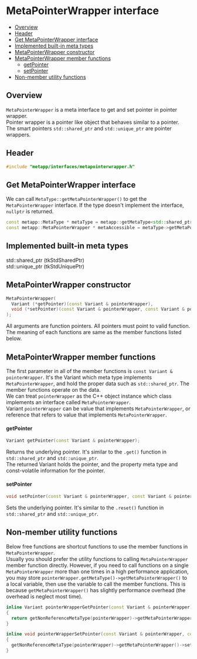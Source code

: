 [//]: # (Auto generated file, don't modify this file.)

# MetaPointerWrapper interface
<!--begintoc-->
- [Overview](#mdtoc_e7c3d1bb)
- [Header](#mdtoc_6e72a8c1)
- [Get MetaPointerWrapper interface](#mdtoc_6d553841)
- [Implemented built-in meta types](#mdtoc_ed7f0e2e)
- [MetaPointerWrapper constructor](#mdtoc_81152572)
- [MetaPointerWrapper member functions](#mdtoc_2ad79062)
  - [getPointer](#mdtoc_41379b28)
  - [setPointer](#mdtoc_6f72baba)
- [Non-member utility functions](#mdtoc_e4e47ded)
<!--endtoc-->

<a id="mdtoc_e7c3d1bb"></a>
## Overview

`MetaPointerWrapper` is a meta interface to get and set pointer in pointer wrapper.  
Pointer wrapper is a pointer like object that behaves similar to a pointer.  
The smart pointers `std::shared_ptr` and `std::unique_ptr` are pointer wrappers.  

<a id="mdtoc_6e72a8c1"></a>
## Header

```c++
#include "metapp/interfaces/metapointerwrapper.h"
```

<a id="mdtoc_6d553841"></a>
## Get MetaPointerWrapper interface

We can call `MetaType::getMetaPointerWrapper()` to get the `MetaPointerWrapper` interface. If the type doesn't implement the interface,
`nullptr` is returned.

```c++
const metapp::MetaType * metaType = metapp::getMetaType<std::shared_ptr<int> >();
const metapp::MetaPointerWrapper * metaAccessible = metaType->getMetaPointerWrapper();
```

<a id="mdtoc_ed7f0e2e"></a>
## Implemented built-in meta types

std::shared_ptr<T> (tkStdSharedPtr)  
std::unique_ptr<T> (tkStdUniquePtr)  

<a id="mdtoc_81152572"></a>
## MetaPointerWrapper constructor

```c++
MetaPointerWrapper(
  Variant (*getPointer)(const Variant & pointerWrapper),
  void (*setPointer)(const Variant & pointerWrapper, const Variant & pointer)
);
```

All arguments are function pointers. All pointers must point to valid function.  
The meaning of each functions are same as the member functions listed below.

<a id="mdtoc_2ad79062"></a>
## MetaPointerWrapper member functions

The first parameter in all of the member functions is `const Variant & pointerWrapper`.
It's the Variant which meta type implements `MetaPointerWrapper`, and hold the proper data such as `std::shared_ptr`.
The member functions operate on the data.  
We can treat `pointerWrapper` as the C++ object instance which class implements an interface called `MetaPointerWrapper`.  
Variant `pointerWrapper` can be value that implements `MetaPointerWrapper`, or reference that refers to value that implements `MetaPointerWrapper`.  

<a id="mdtoc_41379b28"></a>
#### getPointer

```c++
Variant getPointer(const Variant & pointerWrapper);
```

Returns the underlying pointer. It's similar to the `.get()` function in `std::shared_ptr` and `std::unique_ptr`.  
The returned Variant holds the pointer, and the property meta type and const-volatile information for the pointer. 

<a id="mdtoc_6f72baba"></a>
#### setPointer

```c++
void setPointer(const Variant & pointerWrapper, const Variant & pointer);
```

Sets the underlying pointer. It's similar to the `.reset()` function in `std::shared_ptr` and `std::unique_ptr`.  

<a id="mdtoc_e4e47ded"></a>
## Non-member utility functions

Below free functions are shortcut functions to use the member functions in `MetaPointerWrapper`.  
Usually you should prefer the utility functions to calling `MetaPointerWrapper` member function directly.
However, if you need to call functions on a single `MetaPointerWrapper` more than one times in a high performance application,
you may store `pointerWrapper.getMetaType()->getMetaPointerWrapper()` to a local variable, then use the variable
to call the member functions. This is because `getMetaPointerWrapper()` has slightly performance overhead (the overhead is neglect most time).

```c++
inline Variant pointerWrapperGetPointer(const Variant & pointerWrapper)
{
  return getNonReferenceMetaType(pointerWrapper)->getMetaPointerWrapper()->getPointer(pointerWrapper);
}

inline void pointerWrapperSetPointer(const Variant & pointerWrapper, const Variant & pointer)
{
  getNonReferenceMetaType(pointerWrapper)->getMetaPointerWrapper()->setPointer(pointerWrapper, pointer);
}
```

